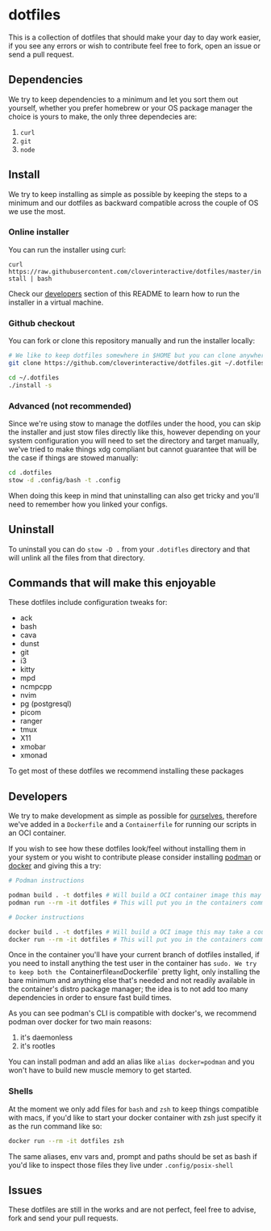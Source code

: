 # dotfiles

This is a collection of dotfiles that should make your day to day work easier, if you see any errors or wish to contribute feel free to fork, open an issue
or send a pull request.

## Dependencies

We try to keep dependencies to a minimum and let you sort them out yourself, whether you prefer homebrew or your OS package manager the choice is yours
to make, the only three dependecies are:

1. `curl`
1. `git`
1. `node`

## Install

We try to keep installing as  simple as possible by keeping the steps to a minimum and our dotfiles as backward compatible across the couple of OS we use
the most.

### Online installer

You can run the installer using curl:

`curl https://raw.githubusercontent.com/cloverinteractive/dotfiles/master/install | bash`

Check our [developers](#developers) section of this README to learn how to run the installer in a virtual machine.

### Github checkout

You can fork or clone this repository manually and run the installer locally:

```bash
# We like to keep dotfiles somewhere in $HOME but you can clone anywhere you have permission to
git clone https://github.com/cloverinteractive/dotfiles.git ~/.dotfiles

cd ~/.dotfiles
./install -s
```

### Advanced (not recommended)

Since we're using stow to manage the dotfiles under the hood, you can skip the installer and just stow files directly like
this, however depending on your system configuration you will need to set the directory and target manually, we've tried
to make things xdg compliant but cannot guarantee that will be the case if things are stowed manually:

```bash
cd .dotfiles
stow -d .config/bash -t .config
```

When doing this keep in mind that uninstalling can also get tricky and you'll need to remember how you linked your configs.

## Uninstall

To uninstall you can do `stow -D .` from your `.dotifles` directory and that will unlink all the files from that directory.

## Commands that will make this enjoyable

These dotfiles include configuration tweaks for:

* ack
* bash
* cava
* dunst
* git
* i3
* kitty
* mpd
* ncmpcpp
* nvim
* pg (postgresql)
* picom
* ranger
* tmux
* X11
* xmobar
* xmonad

To get most of these dotfiles we recommend installing these packages

## Developers

We try to make development as simple as possible for [ourselves](https://github.com/cloverinteractive/dotfiles/graphs/contributors), therefore we've added
in a `Dockerfile` and a `Containerfile` for running our scripts in an OCI container.

If you wish to see how these dotfiles look/feel  without installing them in your system  or you wisht to contribute please consider installing 
[podman](https://podman.io/getting-started/installation) or [docker](https://docs.docker.com/engine/install/) and giving this a try:

```bash
# Podman instructions

podman build . -t dotfiles # Will build a OCI container image this may take a couple of minutes
podman run --rm -it dotfiles # This will put you in the containers command prompt

# Docker instructions

docker build . -t dotfiles # Will build a OCI image this may take a couple of minutes
docker run --rm -it dotfiles # This will put you in the containers command prompt
```

Once in the container you'll have your current branch of dotfiles installed, if you need to install anything the test user in the container has `sudo.
We try to keep both the `Containerfile` and `Dockerfile` pretty light, only installing the bare minimum and anything else that's needed and not readily
available in the container's distro package manager; the idea is to not add too many dependencies in order to ensure fast build times.

As you can see podman's CLI is compatible with docker's, we recommend podman over docker for two main reasons:

1. it's daemonless
1. it's rootles

You can install podman and add an alias like `alias docker=podman` and you won't have to build new muscle memory to get started.


### Shells

At the moment we only add files for `bash` and `zsh` to keep things compatible with macs, if you'd like to
start your docker container with zsh just specify it as the run command like so:

```bash
docker run --rm -it dotfiles zsh
```

The same aliases, env vars and, prompt and paths should be set as bash if you'd like to inspect those files
they live under `.config/posix-shell`

## Issues

These dotfiles are still in the works and are not perfect, feel free to advise, fork and send your pull requests.
